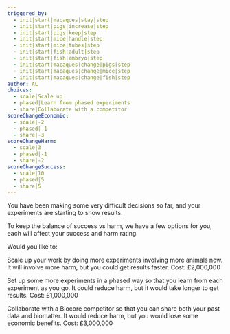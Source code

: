 ```yaml
---
triggered_by:
  - init|start|macaques|stay|step
  - init|start|pigs|increase|step
  - init|start|pigs|keep|step
  - init|start|mice|handle|step
  - init|start|mice|tubes|step
  - init|start|fish|adult|step
  - init|start|fish|embryo|step
  - init|start|macaques|change|pigs|step
  - init|start|macaques|change|mice|step
  - init|start|macaques|change|fish|step
author: AL
choices:
  - scale|Scale up
  - phased|Learn from phased experiments
  - share|Collaborate with a competitor
scoreChangeEconomic: 
  - scale|-2
  - phased|-1
  - share|-3
scoreChangeHarm: 
  - scale|3
  - phased|-1
  - share|-2
scoreChangeSuccess: 
  - scale|10
  - phased|5
  - share|5
---
```


You have been making some very difficult decisions so far, and your experiments are starting to show results.

To keep the balance of success vs harm, we have a few options for you, each will affect your success and harm rating.

Would you like to:

Scale up your work by doing more experiments involving more animals now. It will involve more harm, but you could get results faster. Cost: £2,000,000

Set up some more experiments in a phased way so that you learn from each experiment as you go. It could reduce harm, but it would take longer to get results. Cost: £1,000,000

Collaborate with a Biocore competitor so that you can share both your past data and biomatter. It would reduce harm, but you would lose some economic benefits. Cost: £3,000,000

